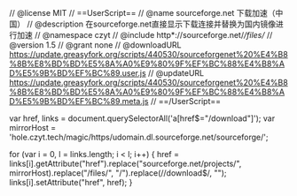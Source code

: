 // @license MIT
// ==UserScript==
// @name        sourceforge.net 下载加速（中国）
// @description 在sourceforge.net直接显示下载连接并替换为国内镜像进行加速
// @namespace   czyt
// @include     http*://sourceforge.net/*/files/*
// @version     1.5
// @grant       none
// @downloadURL https://update.greasyfork.org/scripts/440530/sourceforgenet%20%E4%B8%8B%E8%BD%BD%E5%8A%A0%E9%80%9F%EF%BC%88%E4%B8%AD%E5%9B%BD%EF%BC%89.user.js
// @updateURL https://update.greasyfork.org/scripts/440530/sourceforgenet%20%E4%B8%8B%E8%BD%BD%E5%8A%A0%E9%80%9F%EF%BC%88%E4%B8%AD%E5%9B%BD%EF%BC%89.meta.js
// ==/UserScript==

var href, links = document.querySelectorAll('a[href$="/download"]');
var mirrorHost = 'hole.czyt.tech/magic/https/udomain.dl.sourceforge.net/sourceforge/';

for (var i = 0, l = links.length; i < l; i++) {
    href = links[i].getAttribute("href").replace("sourceforge.net/projects/", mirrorHost).replace("/files/", "/").replace(/\/download$/, "");
    links[i].setAttribute("href", href);
}